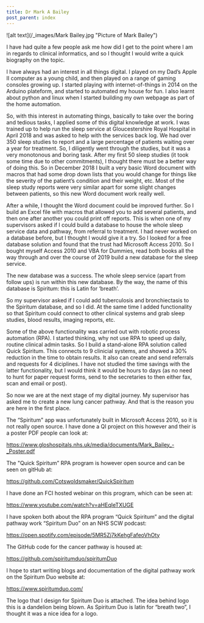 ```yaml
---
title: Dr Mark A Bailey
post_parent: index
---
```


![alt text](/_images/Mark Bailey.jpg "Picture of Mark Bailey")

I have had quite a few people ask me how did I get to the point where I am in regards to clinical informatics, and so I thought I would write a quick biography on the topic.

I have always had an interest in all things digital. I played on my Dad’s Apple II computer as a young child, and then played on a range of gaming consoles growing up. I started playing with internet-of-things in 2014 on the Arduino plateform, and started to automated my house for fun. I also learnt about python and linux when I started building my own webpage as part of the home automation.

So, with this interest in automating things, basically to take over the boring and tedious tasks, I applied some of this digital knowledge at work. I was trained up to help run the sleep service at Gloucestershire Royal Hospital in April 2018 and was asked to help with the services back log. We had over 350 sleep studies to report and a large percentage of patients waiting over a year for treatment. So, I diligently went through the studies, but it was a very monotonous and boring task. After my first 50 sleep studies (it took some time due to other commitments), I thought there must be a better way of doing this. So in December 2018 I built a very basic Word document with macros that had some drop down lists that you would change for things like the severity of the patient’s condition and their weight, etc. Most of the sleep study reports were very similar apart for some slight changes between patients, so this new Word document work really well.

After a while, I thought the Word document could be improved further. So I build an Excel file with macros that allowed you to add several patients, and then one after another you could print off reports. This is when one of my supervisors asked if I could build a database to house the whole sleep service data and pathway, from referral to treatment. I had never worked on a database before, but I thought I would give it a try. So I looked for a free database solution and found that the trust had Microsoft Access 2010. So I bought myself Access 2010 and VBA for Dummies, read both books all the way through and over the course of 2019 build a new database for the sleep service.

The new database was a success. The whole sleep service (apart from follow ups) is run within this new database. By the way, the name of this database is Spiritum: this is Latin for ‘breath’.

So my supervisor asked if I could add tuberculosis and bronchiectasis to the Spiritum database, and so I did. At the same time I added functionality so that Spiritum could connect to other clinical systems and grab sleep studies, blood results, imaging reports, etc.

Some of the above functionality was carried out with robotic process automation (RPA). I started thinking, why not use RPA to speed up daily, routine clinical admin tasks. So I build a stand-alone RPA solution called Quick Spiritum. This connects to 9 clinicial systems, and showed a 30% reduction in the time to obtain results. It also can create and send referrals and requests for 4 diciplines. I have not studied the time savings with the latter functionality, but I would think it would be hours to days (as no need to hunt for paper request forms, send to the secretaries to then either fax, scan and email or post).

So now we are at the next stage of my digital journey. My supervisor has asked me to create a new lung cancer pathway. And that is the reason you are here in the first place.

The “Spiritum" app was unfortunately built in Microsoft Access 2010, so it is not really open source. I have done a QI project on this however and their is a poster PDF people can look at:

https://www.gloshospitals.nhs.uk/media/documents/Mark_Bailey_-_Poster.pdf

The "Quick Spiritum” RPA program is however open source and can be seen on gitHub at:

https://github.com/Cotswoldsmaker/QuickSpiritum

I have done an FCI hosted webinar on this program, which can be seen at:

https://www.youtube.com/watch?v=aHEqIeTXUGE

I have spoken both about the RPA program “Quick Spiritum” and the digital pathway work “Spiritum Duo” on an NHS SCW podcast:

https://open.spotify.com/episode/5MR5Zj7kKehgFafeoVhOty

The GitHub code for the cancer pathway is housed at:

https://github.com/spiritumduo/spiritumDuo

I hope to start writing blogs and documentation of the digital pathway work on the Spiritum Duo website at:

https://www.spiritumduo.com/

The logo that I design for Spiritum Duo is attached. The idea behind logo this is a dandelion being blown. As Spiritum Duo is latin for “breath two”, I thought it was a nice idea for a logo.